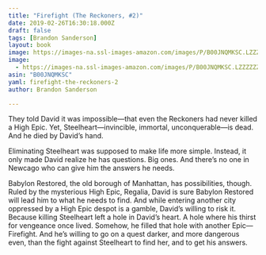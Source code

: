 ```yaml
---
title: "Firefight (The Reckoners, #2)"
date: 2019-02-26T16:30:18.000Z
draft: false
tags: [Brandon Sanderson]
layout: book
image: https://images-na.ssl-images-amazon.com/images/P/B00JNQMKSC.LZZZZZZZ.jpg
image: 
  - https://images-na.ssl-images-amazon.com/images/P/B00JNQMKSC.LZZZZZZZ.jpg
asin: "B00JNQMKSC"
yaml: firefight-the-reckoners-2
author: Brandon Sanderson

---
```


They told David it was impossible—that even the Reckoners had never killed a High Epic. Yet, Steelheart—invincible, immortal, unconquerable—is dead. And he died by David’s hand.  
  
Eliminating Steelheart was supposed to make life more simple. Instead, it only made David realize he has questions. Big ones. And there’s no one in Newcago who can give him the answers he needs.  
  
Babylon Restored, the old borough of Manhattan, has possibilities, though. Ruled by the mysterious High Epic, Regalia, David is sure Babylon Restored will lead him to what he needs to find. And while entering another city oppressed by a High Epic despot is a gamble, David’s willing to risk it. Because killing Steelheart left a hole in David’s heart. A hole where his thirst for vengeance once lived. Somehow, he filled that hole with another Epic—Firefight. And he’s willing to go on a quest darker, and more dangerous even, than the fight against Steelheart to find her, and to get his answers.